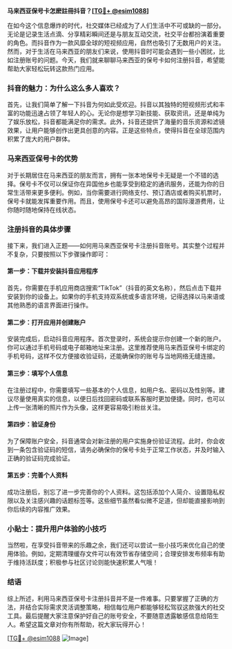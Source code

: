 **马来西亚保号卡怎麽註冊抖音？[[TG💪+ @esim1088](https://t.me/s/esim1088)]**

在如今这个信息爆炸的时代，社交媒体已经成为了人们生活中不可或缺的一部分。无论是记录生活点滴、分享精彩瞬间还是与朋友互动交流，社交平台都扮演着重要的角色。而抖音作为一款风靡全球的短视频应用，自然也吸引了无数用户的关注。然而，对于生活在马来西亚的朋友们来说，使用抖音时可能会遇到一些小困扰，比如注册账号的问题。今天，我们就来聊聊马来西亚的保号卡如何注册抖音，希望能帮助大家轻松玩转这款热门应用。

### 抖音的魅力：为什么这么多人喜欢？

首先，让我们简单了解一下抖音为何如此受欢迎。抖音以其独特的短视频形式和丰富的功能迅速占领了年轻人的心。无论你是想学习新技能、获取资讯，还是单纯为了娱乐放松，抖音都能满足你的需求。此外，抖音还提供了海量的音乐资源和滤镜效果，让用户能够创作出更具创意的内容。正是这些特点，使得抖音在全球范围内积累了庞大的用户群体。

### 马来西亚保号卡的优势

对于长期居住在马来西亚的朋友而言，拥有一张本地保号卡无疑是一个不错的选择。保号卡不仅可以保证你在异国他乡也能享受到稳定的通讯服务，还能为你的日常生活带来更多便利。例如，当你需要进行网络支付、预订酒店或者购买机票时，保号卡就能发挥重要作用。而且，使用保号卡还可以避免高昂的国际漫游费用，让你随时随地保持在线状态。

### 注册抖音的具体步骤

接下来，我们进入正题——如何用马来西亚保号卡注册抖音账号。其实整个过程并不复杂，只要按照以下步骤操作即可：

#### 第一步：下载并安装抖音应用程序

首先，你需要在手机应用商店搜索“TikTok”（抖音的英文名称），然后点击下载并安装到你的设备上。如果你的手机支持双系统或多语言环境，记得选择以马来语或其他熟悉的语言界面进行操作。

#### 第二步：打开应用并创建账户

安装完成后，启动抖音应用程序。首次登录时，系统会提示你创建一个新的账户。你可以通过手机号码或电子邮箱地址来注册。这里推荐使用马来西亚保号卡绑定的手机号码，这样不仅方便接收验证码，还能确保你的账号与当地网络无缝连接。

#### 第三步：填写个人信息

在注册过程中，你需要填写一些基本的个人信息，如用户名、密码以及性别等。建议尽量使用真实的信息，以便日后找回密码或联系客服时更加便捷。同时，也可以上传一张清晰的照片作为头像，这样更容易吸引粉丝关注。

#### 第四步：验证身份

为了保障账户安全，抖音通常会对新注册的用户实施身份验证流程。此时，你会收到一条包含验证码的短信，请务必确保你的保号卡处于正常工作状态，并及时输入正确的验证码完成验证。

#### 第五步：完善个人资料

成功注册后，别忘了进一步完善你的个人资料。这包括添加个人简介、设置隐私权限以及关注感兴趣的话题标签等。这些细节虽然看似微不足道，但却能直接影响到你后续的内容推广效果。

### 小贴士：提升用户体验的小技巧

当然啦，在享受抖音带来的乐趣之余，我们还可以尝试一些小技巧来优化自己的使用体验。例如，定期清理缓存文件可以有效节省存储空间；合理安排发布频率有助于维持活跃度；积极参与社区讨论则能快速积累人气哦！

### 结语

综上所述，利用马来西亚保号卡注册抖音并不是一件难事。只要掌握了正确的方法，并结合实际需求灵活调整策略，相信每位用户都能够轻松驾驭这款强大的社交工具。最后提醒大家注意保护好自己的账号安全，不要随意透露敏感信息给陌生人。希望这篇文章对你有所帮助，祝大家玩得开心！

[[TG💪+ @esim1088](https://t.me/s/esim1088) ![Image](https://i.postimg.cc/4NQfJmqS/Snipaste-2025-05-13-00-14-12.png)]